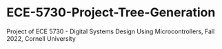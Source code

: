 # ECE-5730-Project-Tree-Generation
Project of ECE 5730 - Digital Systems Design Using Microcontrollers, Fall 2022, Cornell University
